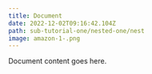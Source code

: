 ```yaml
---
title: Document
date: 2022-12-02T09:16:42.104Z
path: sub-tutorial-one/nested-one/nest
image: amazon-1-.png
---
```

D﻿ocument content goes here.